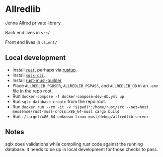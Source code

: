 # Allredlib

Jenna Allred private library

Back end lives in `src/`

Front end lives in `client/`

## Local development
* Install [`rust`](https://www.rust-lang.org), perhaps via [rustup](https://rustup.rs/).
* Install [`sqlx-cli`](https://github.com/launchbadge/sqlx/tree/master/sqlx-cli).
* Install [rust-musl-builder](https://github.com/emk/rust-musl-builder)
* Place `ALLREDLIB_PGUSER`, `ALLREDLIB_PGPASS`, and `ALLREDLIB_DB` in an `.env` file in the repo root.
* Run `docker-compose -f docker-compose-dev-db.yml up`
* Run `sqlx database create` from the repo root.
* Run `docker run --rm -it -v "$(pwd)":/home/rust/src --net=host messense/rust-musl-cross:x86_64-musl cargo build`
* Run `./target/x86_64-unknown-linux-musl/debug/allredlib-server`

## Notes
sqlx does validations while compiling rust code against the running database. It needs to be up in local development for those checks to pass.

